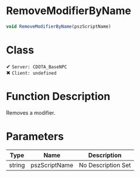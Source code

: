 # RemoveModifierByName
```js
void RemoveModifierByName(pszScriptName)
```
# Class
✔ `Server: CDOTA_BaseNPC`  
✖ `Client: undefined`  

# Function Description
Removes a modifier.
# Parameters
Type|Name|Description
--|--|--
string|pszScriptName|No Description Set
